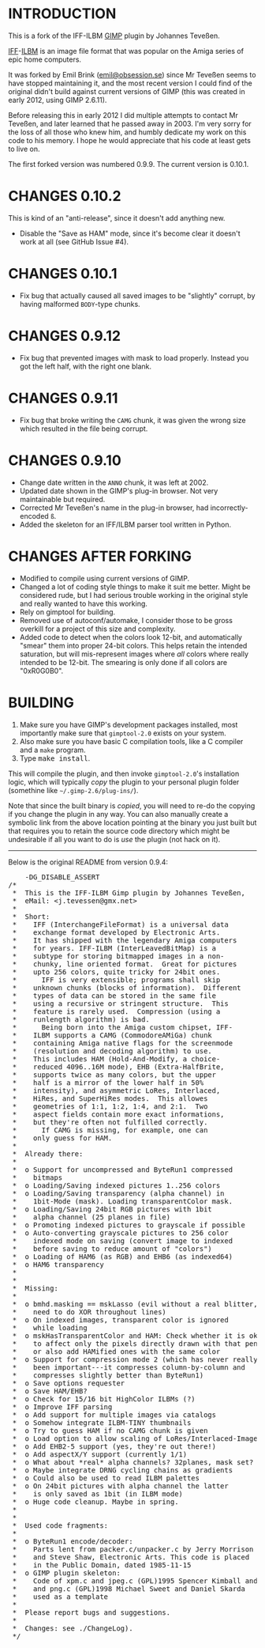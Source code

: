 INTRODUCTION
============
This is a fork of the IFF-ILBM [GIMP] plugin by Johannes Teveßen.

[IFF]-[ILBM] is an image file format that was popular on the Amiga series of epic home computers.

It was forked by Emil Brink (<emil@obsession.se>) since Mr Teveßen seems to
have stopped maintaining it, and the most recent version I could find of
the original didn't build against current versions of GIMP (this was created in early 2012, using GIMP 2.6.11).

Before releasing this in early 2012 I did multiple attempts to contact Mr Teveßen,
and later learned that he passed away in 2003. I'm very sorry for the loss of all
those who knew him, and humbly dedicate my work on this code to his memory. I hope
he would appreciate that his code at least gets to live on.

The first forked version was numbered 0.9.9. The current version is 0.10.1.

CHANGES 0.10.2
==============
This is kind of an "anti-release", since it doesn't add anything new.

* Disable the "Save as HAM" mode, since it's become clear it doesn't work at all (see GitHub Issue #4).

CHANGES 0.10.1
==============
* Fix bug that actually caused all saved images to be "slightly" corrupt, by having malformed `BODY`-type chunks.

CHANGES 0.9.12
==============
* Fix bug that prevented images with mask to load properly. Instead you got the left half, with the right one blank.

CHANGES 0.9.11
==============
* Fix bug that broke writing the `CAMG` chunk, it was given the wrong size which resulted in the file being corrupt.

CHANGES 0.9.10
==============
* Change date written in the `ANNO` chunk, it was left at 2002.
* Updated date shown in the GIMP's plug-in browser. Not very maintainable but required.
* Corrected Mr Teveßen's name in the plug-in browser, had incorrectly-encoded `ß`.
* Added the skeleton for an IFF/ILBM parser tool written in Python.

CHANGES AFTER FORKING
=====================
* Modified to compile using current versions of GIMP.
* Changed a lot of coding style things to make it suit me better. Might be considered rude, but I had serious trouble working in the original style and really wanted to have this working.
* Rely on gimptool for building.
* Removed use of autoconf/automake, I consider those to be gross overkill for a project of this size and complexity.
* Added code to detect when the colors look 12-bit, and automatically "smear" them into proper 24-bit colors. This helps retain the intended saturation, but will mis-represent images where *all* colors where really intended to be 12-bit. The smearing is only done if all colors are "0xR0G0B0".

BUILDING
========
1. Make sure you have GIMP's development packages installed, most importantly make sure that `gimptool-2.0` exists on your system.
2. Also make sure you have basic C compilation tools, like a C compiler and a `make` program.
3. Type <kbd>make install</kbd>.

This will compile the plugin, and then invoke `gimptool-2.0`'s installation logic, which will typically *copy* the plugin to your personal plugin folder (somethine like `~/.gimp-2.6/plug-ins/`).

Note that since the built binary is *copied*, you will need to re-do the copying if you change the plugin in any way. You can also manually create a symbolic link from the above location pointing at the binary you just built but that requires you to retain the source code directory which might be undesirable if all you want to do is *use* the plugin (not hack on it).

---
Below is the original README from version 0.9.4:
<pre>
    -DG_DISABLE_ASSERT
/*
 *  This is the IFF-ILBM Gimp plugin by Johannes Teveßen,
 *  eMail: &lt;j.tevessen@gmx.net>
 *
 *  Short:
 *    IFF (InterchangeFileFormat) is a universal data
 *    exchange format developed by Electronic Arts.
 *    It has shipped with the legendary Amiga computers
 *    for years. IFF-ILBM (InterLeavedBitMap) is a
 *    subtype for storing bitmapped images in a non-
 *    chunky, line oriented format.  Great for pictures
 *    upto 256 colors, quite tricky for 24bit ones.
 *      IFF is very extensible; programs shall skip
 *    unknown chunks (blocks of information).  Different
 *    types of data can be stored in the same file
 *    using a recursive or stringent structure.  This
 *    feature is rarely used.  Compression (using a
 *    runlength algorithm) is bad.
 *      Being born into the Amiga custom chipset, IFF-
 *    ILBM supports a CAMG (CommodoreAMiGa) chunk
 *    containing Amiga native flags for the screenmode
 *    (resolution and decoding algorithm) to use.
 *    This includes HAM (Hold-And-Modify, a choice-
 *    reduced 4096..16M mode), EHB (Extra-HalfBrite,
 *    supports twice as many colors, but the upper
 *    half is a mirror of the lower half in 50%
 *    intensity), and asymmetric LoRes, Interlaced,
 *    HiRes, and SuperHiRes modes.  This allowes
 *    geometries of 1:1, 1:2, 1:4, and 2:1.  Two
 *    aspect fields contain more exact informations,
 *    but they're often not fulfilled correctly.
 *      If CAMG is missing, for example, one can
 *    only guess for HAM.
 *
 *  Already there:
 *
 *  o Support for uncompressed and ByteRun1 compressed
 *    bitmaps
 *  o Loading/Saving indexed pictures 1..256 colors
 *  o Loading/Saving transparency (alpha channel) in
 *    1bit-Mode (mask). Loading transparentColor mask.
 *  o Loading/Saving 24bit RGB pictures with 1bit
 *    alpha channel (25 planes in file)
 *  o Promoting indexed pictures to grayscale if possible
 *  o Auto-converting grayscale pictures to 256 color
 *    indexed mode on saving (convert image to indexed
 *    before saving to reduce amount of "colors")
 *  o Loading of HAM6 (as RGB) and EHB6 (as indexed64)
 *  o HAM6 transparency
 *
 *
 *  Missing:
 *
 *  o bmhd.masking == mskLasso (evil without a real blitter,
 *    need to do XOR throughout lines)
 *  o On indexed images, transparent color is ignored
 *    while loading
 *  o mskHasTransparentColor and HAM: Check whether it is okay
 *    to affect only the pixels directly drawn with that pen,
 *    or also add HAMified ones with the same color
 *  o Support for compression mode 2 (which has never really
 *    been important---it compresses column-by-column and
 *    compresses slightly better than ByteRun1)
 *  o Save options requester
 *  o Save HAM/EHB?
 *  o Check for 15/16 bit HighColor ILBMs (?)
 *  o Improve IFF parsing
 *  o Add support for multiple images via catalogs
 *  o Somehow integrate ILBM-TINY thumbnails
 *  o Try to guess HAM if no CAMG chunk is given
 *  o Load option to allow scaling of LoRes/Interlaced-Images
 *  o Add EHB2-5 support (yes, they're out there!)
 *  o Add aspectX/Y support (currently 1/1)
 *  o What about *real* alpha channels? 32planes, mask set?
 *  o Maybe integrate DRNG cycling chains as gradients
 *  o Could also be used to read ILBM palettes
 *  o On 24bit pictures with alpha channel the latter
 *    is only saved as 1bit (in ILBM mode)
 *  o Huge code cleanup. Maybe in spring.
 *
 *
 *  Used code fragments:
 *
 *  o ByteRun1 encode/decoder:
 *    Parts lent from packer.c/unpacker.c by Jerry Morrison
 *    and Steve Shaw, Electronic Arts. This code is placed
 *    in the Public Domain, dated 1985-11-15
 *  o GIMP plugin skeleton:
 *    Code of xpm.c and jpeg.c (GPL)1995 Spencer Kimball and Peter Mattis
 *    and png.c (GPL)1998 Michael Sweet and Daniel Skarda
 *    used as a template
 *
 *  Please report bugs and suggestions.
 *
 *  Changes: see ./ChangeLog).
 */
</pre>

 [GIMP]: http://www.gimp.org/
 [IFF]: http://en.wikipedia.org/wiki/Interchange_File_Format
 [ILBM]: http://en.wikipedia.org/wiki/ILBM
